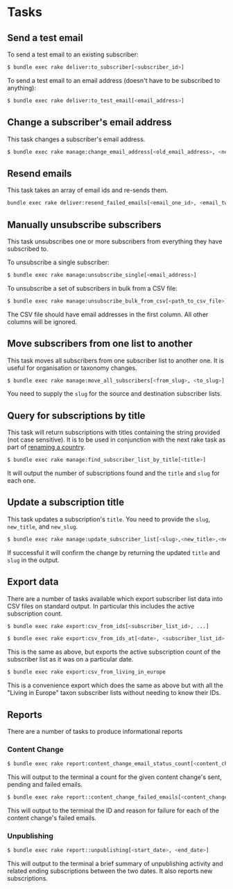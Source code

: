 # Tasks

## Send a test email

To send a test email to an existing subscriber:

```bash
$ bundle exec rake deliver:to_subscriber[<subscriber_id>]
```

To send a test email to an email address (doesn't have to be subscribed to anything):

```bash
$ bundle exec rake deliver:to_test_email[<email_address>]
```

## Change a subscriber's email address

This task changes a subscriber's email address.

```bash
$ bundle exec rake manage:change_email_address[<old_email_address>, <new_email_address>]
```

## Resend emails

This task takes an array of email ids and re-sends them.

```bash
bundle exec rake deliver:resend_failed_emails[<email_one_id>, <email_two_id>]
```

## Manually unsubscribe subscribers

This task unsubscribes one or more subscribers from everything they
have subscribed to.

To unsubscribe a single subscriber:

```bash
$ bundle exec rake manage:unsubscribe_single[<email_address>]
```

To unsubscribe a set of subscribers in bulk from a CSV file:

```bash
$ bundle exec rake manage:unsubscribe_bulk_from_csv[<path_to_csv_file>]
```

The CSV file should have email addresses in the first column. All
other columns will be ignored.

## Move subscribers from one list to another

This task moves all subscribers from one subscriber list to another one.
It is useful for organisation or taxonomy changes.

```bash
$ bundle exec rake manage:move_all_subscribers[<from_slug>, <to_slug>]
```

You need to supply the `slug` for the source and destination
subscriber lists.

## Query for subscriptions by title

This task will return subscriptions with titles containing the string provided
(not case sensitive). It is to be used in conjunction with the next rake task as
part of [renaming a country](https://docs.publishing.service.gov.uk/manual/rename-a-country.html).

```bash
$ bundle exec rake manage:find_subscriber_list_by_title[<title>]
```

It will output the number of subscriptions found and the `title` and `slug` for
each one.

## Update a subscription title

This task updates a subscription's `title`. You need to provide the `slug`,
`new_title`, and `new_slug`.

```bash
$ bundle exec rake manage:update_subscriber_list[<slug>,<new_title>,<new_slug>]
```

If successful it will confirm the change by returning the updated `title` and `slug`
in the output.

## Export data

There are a number of tasks available which export subscriber list data into CSV files on standard output. In
particular this includes the active subscription count.

```bash
$ bundle exec rake export:csv_from_ids[<subscriber_list_id>, ...]
```

```bash
$ bundle exec rake export:csv_from_ids_at[<date>, <subscriber_list_id>, ...]
```

This is the same as above, but exports the active subscription count of the subscriber list as it was on a particular
date.

```bash
$ bundle exec rake export:csv_from_living_in_europe
```

This is a convenience export which does the same as above but with all the "Living in Europe" taxon subscriber lists
without needing to know their IDs.

## Reports

There are a number of tasks to produce informational reports

### Content Change

```bash
$ bundle exec rake report:content_change_email_status_count[<content_change_id>]
```

This will output to the terminal a count for the given content change's
sent, pending and failed emails.

```bash
$ bundle exec rake report::content_change_failed_emails[<content_change_id>]
```

This will output to the terminal the ID and reason for failure for each of the content change's
failed emails.

### Unpublishing

```bash
$ bundle exec rake report::unpublishing[<start_date>, <end_date>]

```

This will output to the terminal a brief summary of unpublishing activity and related
ending subscriptions between the two dates. It also reports new subscriptions.
